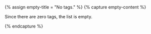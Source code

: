{% assign empty-title = "No tags." %}
{% capture empty-content %}

Since there are zero tags, the list is empty.


{% endcapture %}

